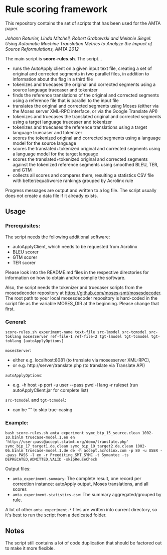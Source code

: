 Rule scoring framework
======================

This repository contains the set of scripts that has been used for the AMTA paper.

*Johann Roturier, Linda Mitchell, Robert Grabowski and Melanie Siegel: Using Automatic Machine Translation Metrics to Analyze the Impact of Source Reformulations, AMTA 2012*

The main script is **score-rules.sh**. The script...
- runs the AutoApply client on a given input text file, creating a set
  of original and corrected segments in two parallel files,
  in addition to information about the flag in a third file
- tokenizes and truecases the original and corrected segments 
  using a source language truecaser and tokenizer
- finds the reference translations of the original and corrected
  segments using a reference file that is parallel to the input file
- translates the original and corrected segments using Moses 
  (either via the Moses server XML-RPC interface, or via the 
   Google Translate API)
- tokenizes and truecases the translated original and corrected segments 
  using a target language truecaser and tokenizer
- tokenizes and truecases the reference translations using a target 
  language truecaser and tokenizer
- scores the tokenized original and corrected segments using a
  language model for the source language
- scores the translated+tokenized original and corrected segments 
  using a language model for the target language
- scores the translated+tokenized original and corrected segments 
  against the tokenized reference segments using smoothed BLEU, TER, and GTM
- collects all scores and compares them, resulting a statistics CSV file
  with better/equal/worse rankings grouped by Acrolinx rule

Progress messages are output and written to a log file.
The script usually does not create a data file if it already exists.

## Usage

### Prerequisites:

The script needs the following additional software:
- autoApplyClient, which needs to be requested from Acrolinx
- BLEU scorer
- GTM scorer
- TER scorer

Please look into the README.md files in the respective directories
for information on how to obtain and/or compile the software.

Also, the script needs the tokenizer and truecaser scripts from the
mosesdecoder repository at https://github.com/moses-smt/mosesdecoder.
The root path to your local mosesdecoder repository is hard-coded
in the script file as the variable MOSES_DIR at the beginning. 
Please change that first.



### General: 

```shell
score-rules.sh experiment-name text-file src-lmodel src-tcmodel src-toklang mosesServer ref-file-1 ref-file-2 tgt-lmodel tgt-tcmodel tgt-toklang [autoApplyOptions]
```

`mosesServer`: 
- either e.g. localhost:8081 (to translate via mosesserver XML-RPC),
- or e.g. http://server/translate.php (to translate via Translate API)
  
`autoApplyOptions`: 
- e.g. -h host -p port -u user --pass pwd -l lang -r ruleset (run autoApplyClient.jar for complete list)
  
`src-tcmodel` and `tgt-tcmodel`:
- can be "" to skip true-casing


### Example:

```shell
bash score-rules.sh amta_experiment symc_bip_15_source.clean 1002-10.binlm truecase-model.1.en en 'http://user:pass@accept.statmt.org/demo/translate.php' symc_bip_17_target1.de.clean symc_bip_19_target2.de.clean 1002-06.binlm truecase-model.1.de de -h accept.acrolinx.com -p 80 -u USER --pass PASS -l en -r Preediting_SMT_SYMC -t Symantec -ts DEPRECATED,ADMITTED,VALID -skipReuseCheck
```

Output files:

- `amta_experiment.summary`: The complete result, one record per correction instance: autoApply output, Moses translations, and all scores
- `amta_experiment.statistics.csv`: The summary aggregated/grouped by rule.
  
A lot of other `amta_experiment.*` files are written into current directory, so it's best to run the script from a dedicated folder.


## Notes

The script still contains a lot of code duplication that should be
factored out to make it more flexible.
